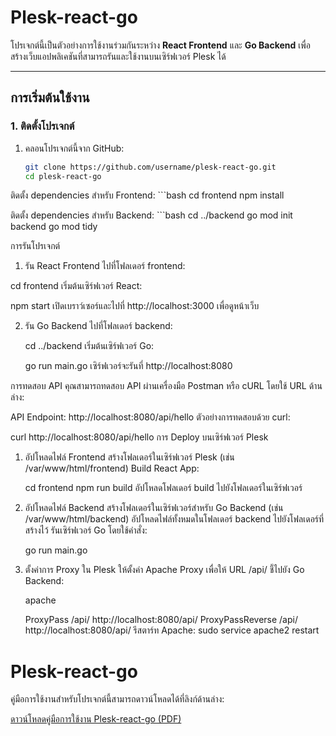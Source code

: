 # Plesk-react-go

โปรเจกต์นี้เป็นตัวอย่างการใช้งานร่วมกันระหว่าง **React Frontend** และ **Go Backend** เพื่อสร้างเว็บแอปพลิเคชันที่สามารถรันและใช้งานบนเซิร์ฟเวอร์ Plesk ได้

---

## การเริ่มต้นใช้งาน

### 1. ติดตั้งโปรเจกต์
1. คลอนโปรเจกต์นี้จาก GitHub:
   ```bash
   git clone https://github.com/username/plesk-react-go.git
   cd plesk-react-go
ติดตั้ง dependencies สำหรับ Frontend:
    ```bash
   cd frontend
   npm install

ติดตั้ง dependencies สำหรับ Backend:
    ```bash
   cd ../backend
   go mod init backend
   go mod tidy

การรันโปรเจกต์
   1. รัน React Frontend
   ไปที่โฟลเดอร์ frontend:
   
   
   cd frontend
   เริ่มต้นเซิร์ฟเวอร์ React:


   npm start
   เปิดเบราว์เซอร์และไปที่ http://localhost:3000 เพื่อดูหน้าเว็บ

2. รัน Go Backend
ไปที่โฟลเดอร์ backend:


   cd ../backend
   เริ่มต้นเซิร์ฟเวอร์ Go:


   go run main.go
   เซิร์ฟเวอร์จะรันที่ http://localhost:8080

การทดสอบ API
   คุณสามารถทดสอบ API ผ่านเครื่องมือ Postman หรือ cURL โดยใช้ URL ด้านล่าง:
   
   API Endpoint: http://localhost:8080/api/hello
   ตัวอย่างการทดสอบด้วย curl:
   
   curl http://localhost:8080/api/hello
   การ Deploy บนเซิร์ฟเวอร์ Plesk
1. อัปโหลดไฟล์ Frontend
   สร้างโฟลเดอร์ในเซิร์ฟเวอร์ Plesk (เช่น /var/www/html/frontend)
   Build React App:
   
   cd frontend
   npm run build
   อัปโหลดโฟลเดอร์ build ไปยังโฟลเดอร์ในเซิร์ฟเวอร์
2. อัปโหลดไฟล์ Backend
   สร้างโฟลเดอร์ในเซิร์ฟเวอร์สำหรับ Go Backend (เช่น /var/www/html/backend)
   อัปโหลดไฟล์ทั้งหมดในโฟลเดอร์ backend ไปยังโฟลเดอร์ที่สร้างไว้
   รันเซิร์ฟเวอร์ Go โดยใช้คำสั่ง:
   
   go run main.go
3. ตั้งค่าการ Proxy
   ใน Plesk ให้ตั้งค่า Apache Proxy เพื่อให้ URL /api/ ชี้ไปยัง Go Backend:
   
   apache
   
   ProxyPass /api/ http://localhost:8080/api/
   ProxyPassReverse /api/ http://localhost:8080/api/
   รีสตาร์ท Apache:
   sudo service apache2 restart

# Plesk-react-go

   คู่มือการใช้งานสำหรับโปรเจกต์นี้สามารถดาวน์โหลดได้ที่ลิงก์ด้านล่าง:
   
   [ดาวน์โหลดคู่มือการใช้งาน Plesk-react-go (PDF)](https://github.com/aommine/my-react-app/blob/main/%E0%B8%84%E0%B8%B9%E0%B9%88%E0%B8%A1%E0%B8%B7%E0%B8%AD%E0%B8%81%E0%B8%B2%E0%B8%A3%E0%B9%83%E0%B8%8A%E0%B9%89%E0%B8%87%E0%B8%B2%E0%B8%99%20Plesk-react-go.pdf)
